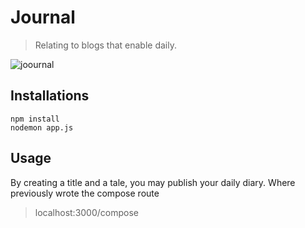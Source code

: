 # Journal
>  Relating to blogs that enable daily.

![joournal](https://user-images.githubusercontent.com/114661886/205284045-f603e320-6700-40e2-8961-11a654a07c46.png)
## Installations
```
npm install
nodemon app.js
```
## Usage
By creating a title and a tale, you may publish your daily diary. Where previously wrote the compose route
> localhost:3000/compose

